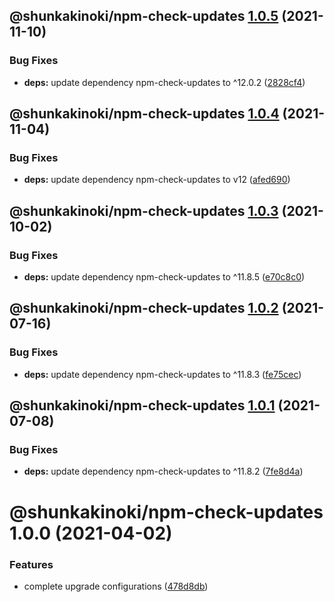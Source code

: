 ## @shunkakinoki/npm-check-updates [1.0.5](https://github.com/shunkakinoki/configurations/compare/@shunkakinoki/npm-check-updates@1.0.4...@shunkakinoki/npm-check-updates@1.0.5) (2021-11-10)

### Bug Fixes

- **deps:** update dependency npm-check-updates to ^12.0.2 ([2828cf4](https://github.com/shunkakinoki/configurations/commit/2828cf449239b3242002e5c2e983601fb1950681))

## @shunkakinoki/npm-check-updates [1.0.4](https://github.com/shunkakinoki/configurations/compare/@shunkakinoki/npm-check-updates@1.0.3...@shunkakinoki/npm-check-updates@1.0.4) (2021-11-04)

### Bug Fixes

- **deps:** update dependency npm-check-updates to v12 ([afed690](https://github.com/shunkakinoki/configurations/commit/afed690c9506033b5fb09015b8b22590c4b2ffd6))

## @shunkakinoki/npm-check-updates [1.0.3](https://github.com/shunkakinoki/configurations/compare/@shunkakinoki/npm-check-updates@1.0.2...@shunkakinoki/npm-check-updates@1.0.3) (2021-10-02)

### Bug Fixes

- **deps:** update dependency npm-check-updates to ^11.8.5 ([e70c8c0](https://github.com/shunkakinoki/configurations/commit/e70c8c06698d7eed011c817bd02ddab59e21b548))

## @shunkakinoki/npm-check-updates [1.0.2](https://github.com/shunkakinoki/configurations/compare/@shunkakinoki/npm-check-updates@1.0.1...@shunkakinoki/npm-check-updates@1.0.2) (2021-07-16)

### Bug Fixes

- **deps:** update dependency npm-check-updates to ^11.8.3 ([fe75cec](https://github.com/shunkakinoki/configurations/commit/fe75cec512bc13876c1ca79feff0bad47811f933))

## @shunkakinoki/npm-check-updates [1.0.1](https://github.com/shunkakinoki/configurations/compare/@shunkakinoki/npm-check-updates@1.0.0...@shunkakinoki/npm-check-updates@1.0.1) (2021-07-08)

### Bug Fixes

- **deps:** update dependency npm-check-updates to ^11.8.2 ([7fe8d4a](https://github.com/shunkakinoki/configurations/commit/7fe8d4a0f77ae9f5a690ae171e9d7acd5432defa))

# @shunkakinoki/npm-check-updates 1.0.0 (2021-04-02)

### Features

- complete upgrade configurations ([478d8db](https://github.com/shunkakinoki/configurations/commit/478d8db3afc1157e242d47bc9439256b18849952))
